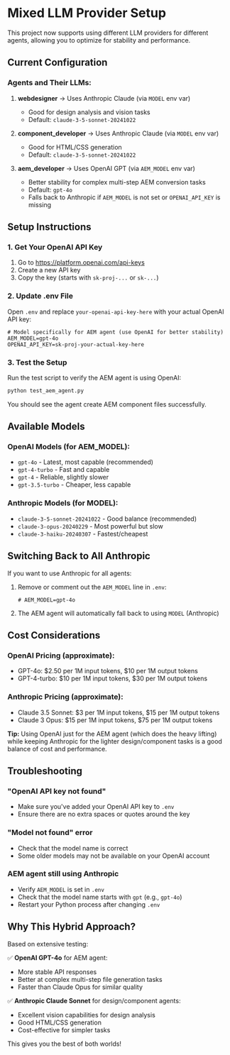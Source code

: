 # Mixed LLM Provider Setup

This project now supports using different LLM providers for different agents, allowing you to optimize for stability and performance.

## Current Configuration

### Agents and Their LLMs:

1. **webdesigner** → Uses Anthropic Claude (via `MODEL` env var)
   - Good for design analysis and vision tasks
   - Default: `claude-3-5-sonnet-20241022`

2. **component_developer** → Uses Anthropic Claude (via `MODEL` env var)
   - Good for HTML/CSS generation
   - Default: `claude-3-5-sonnet-20241022`

3. **aem_developer** → Uses OpenAI GPT (via `AEM_MODEL` env var)
   - Better stability for complex multi-step AEM conversion tasks
   - Default: `gpt-4o`
   - Falls back to Anthropic if `AEM_MODEL` is not set or `OPENAI_API_KEY` is missing

## Setup Instructions

### 1. Get Your OpenAI API Key

1. Go to https://platform.openai.com/api-keys
2. Create a new API key
3. Copy the key (starts with `sk-proj-...` or `sk-...`)

### 2. Update .env File

Open `.env` and replace `your-openai-api-key-here` with your actual OpenAI API key:

```env
# Model specifically for AEM agent (use OpenAI for better stability)
AEM_MODEL=gpt-4o
OPENAI_API_KEY=sk-proj-your-actual-key-here
```

### 3. Test the Setup

Run the test script to verify the AEM agent is using OpenAI:

```bash
python test_aem_agent.py
```

You should see the agent create AEM component files successfully.

## Available Models

### OpenAI Models (for AEM_MODEL):
- `gpt-4o` - Latest, most capable (recommended)
- `gpt-4-turbo` - Fast and capable
- `gpt-4` - Reliable, slightly slower
- `gpt-3.5-turbo` - Cheaper, less capable

### Anthropic Models (for MODEL):
- `claude-3-5-sonnet-20241022` - Good balance (recommended)
- `claude-3-opus-20240229` - Most powerful but slow
- `claude-3-haiku-20240307` - Fastest/cheapest

## Switching Back to All Anthropic

If you want to use Anthropic for all agents:

1. Remove or comment out the `AEM_MODEL` line in `.env`:
   ```env
   # AEM_MODEL=gpt-4o
   ```

2. The AEM agent will automatically fall back to using `MODEL` (Anthropic)

## Cost Considerations

### OpenAI Pricing (approximate):
- GPT-4o: $2.50 per 1M input tokens, $10 per 1M output tokens
- GPT-4-turbo: $10 per 1M input tokens, $30 per 1M output tokens

### Anthropic Pricing (approximate):
- Claude 3.5 Sonnet: $3 per 1M input tokens, $15 per 1M output tokens
- Claude 3 Opus: $15 per 1M input tokens, $75 per 1M output tokens

**Tip:** Using OpenAI just for the AEM agent (which does the heavy lifting) while keeping Anthropic for the lighter design/component tasks is a good balance of cost and performance.

## Troubleshooting

### "OpenAI API key not found"
- Make sure you've added your OpenAI API key to `.env`
- Ensure there are no extra spaces or quotes around the key

### "Model not found" error
- Check that the model name is correct
- Some older models may not be available on your OpenAI account

### AEM agent still using Anthropic
- Verify `AEM_MODEL` is set in `.env`
- Check that the model name starts with `gpt` (e.g., `gpt-4o`)
- Restart your Python process after changing `.env`

## Why This Hybrid Approach?

Based on extensive testing:

✅ **OpenAI GPT-4o** for AEM agent:
- More stable API responses
- Better at complex multi-step file generation tasks
- Faster than Claude Opus for similar quality

✅ **Anthropic Claude Sonnet** for design/component agents:
- Excellent vision capabilities for design analysis
- Good HTML/CSS generation
- Cost-effective for simpler tasks

This gives you the best of both worlds!
